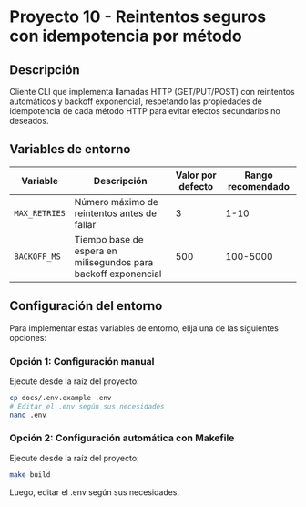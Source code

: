 # Proyecto 10 - Reintentos seguros con idempotencia por método

## Descripción
Cliente CLI que implementa llamadas HTTP (GET/PUT/POST) con reintentos automáticos y backoff exponencial, respetando las propiedades de idempotencia de cada método HTTP para evitar efectos secundarios no deseados.

## Variables de entorno

| Variable | Descripción | Valor por defecto | Rango recomendado |
|----------|-------------|-------------------|-------------------|
| `MAX_RETRIES` | Número máximo de reintentos antes de fallar | 3 | 1-10 |
| `BACKOFF_MS` | Tiempo base de espera en milisegundos para backoff exponencial | 500 | 100-5000 |

## Configuración del entorno

Para implementar estas variables de entorno, elija una de las siguientes opciones:

### Opción 1: Configuración manual
Ejecute desde la raíz del proyecto:
```bash
cp docs/.env.example .env
# Editar el .env según sus necesidades
nano .env
```

### Opción 2: Configuración automática con Makefile
Ejecute desde la raíz del proyecto:
```bash
make build
```
Luego, editar el .env según sus necesidades.